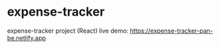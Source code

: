 # expense-tracker

expense-tracker project (React)
live demo:
https://expense-tracker-pan-be.netlify.app
